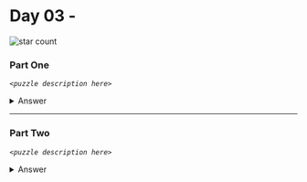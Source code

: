 # Day 03 - 
![star count](https://img.shields.io/endpoint?url=https%3A%2F%2Fraw.githubusercontent.com%2Fkata-gatame%2Fadvent-of-code%2Fmain%2F2021%2Fday-03%2Fstars.json)

### Part One
*`<puzzle description here>`*

<details>
  <summary>Answer</summary>

  **`<answer here>`**
</details>

<hr/>

### Part Two
*`<puzzle description here>`*

<details>
  <summary>Answer</summary>

  **`<answer here>`**
</details>